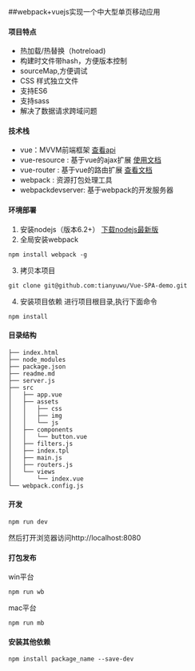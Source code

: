 <a href=""></a>##webpack+vuejs实现一个中大型单页移动应用
#### 项目特点
- 热加载/热替换（hotreload)
- 构建时文件带hash，方便版本控制
- sourceMap,方便调试
- CSS 样式独立文件
- 支持ES6
- 支持sass
- 解决了数据请求跨域问题

#### 技术栈
- vue：MVVM前端框架 [查看api](http://cn.vuejs.org/api/ "查看api")
- vue-resource : 基于vue的ajax扩展 [使用文档](https://github.com/vuejs/vue-resource/blob/master/docs/http.md "使用文档")
- vue-router : 基于vue的路由扩展 [查看文档](http://router.vuejs.org/zh-cn/index.html "查看文档")
- webpack : 资源打包处理工具
- webpackdevserver: 基于webpack的开发服务器


#### 环境部署
1. 安装nodejs（版本6.2+）
[下载nodejs最新版](https://nodejs.org/en/ "下载nodejs")
2. 全局安装webpack
```
npm install webpack -g
```
3. 拷贝本项目
```
git clone git@github.com:tianyuwu/Vue-SPA-demo.git
```
4. 安装项目依赖
进行项目根目录,执行下面命令
```
npm install
```


#### 目录结构
```
├── index.html
├── node_modules
├── package.json
├── readme.md
├── server.js
├── src
│	├── app.vue
│	├── assets
│	│   ├── css
│	│   ├── img
│	│   └── js
│	├── components
│	│   └── button.vue
│	├── filters.js
│	├── index.tpl
│	├── main.js
│	├── routers.js
│	└── views
│	    └── index.vue
└── webpack.config.js
```

#### 开发
```
npm run dev
```
然后打开浏览器访问http://localhost:8080

#### 打包发布
win平台
```
npm run wb
```
mac平台
```
npm run mb
```

#### 安装其他依赖
```
npm install package_name --save-dev
```